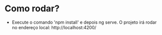 # Como rodar?
- Execute o comando 'npm install' e depois ng serve. O projeto irá rodar no endereço local: http://localhost:4200/


